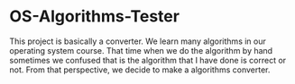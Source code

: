 # OS-Algorithms-Tester
This project is basically a converter. We learn many algorithms in our operating system course. That time when we do the algorithm by hand sometimes we confused that is the algorithm that I have done is correct or not. From that perspective, we decide to make a algorithms converter.
